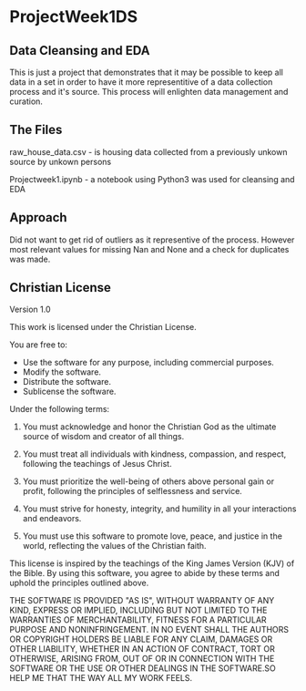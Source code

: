 # ProjectWeek1DS
## Data Cleansing and EDA
This is just a project that demonstrates that it may be possible to keep all data in a set in order to have it more representitive of a data collection process and it's source. This process will enlighten data management and curation.

## The Files

raw_house_data.csv - is housing data collected from a previously unkown source by unkown persons

Projectweek1.ipynb - a notebook using Python3 was used for cleansing and EDA

## Approach

Did not want to get rid of outliers as it representive of the process. However most relevant values for missing Nan and None and a check for duplicates was made.

## Christian License

Version 1.0

This work is licensed under the Christian License.

You are free to:
- Use the software for any purpose, including commercial purposes.
- Modify the software.
- Distribute the software.
- Sublicense the software.

Under the following terms:

1. You must acknowledge and honor the Christian God as the ultimate source of wisdom and creator of all things.

2. You must treat all individuals with kindness, compassion, and respect, following the teachings of Jesus Christ.

3. You must prioritize the well-being of others above personal gain or profit, following the principles of selflessness and service.

4. You must strive for honesty, integrity, and humility in all your interactions and endeavors.

5. You must use this software to promote love, peace, and justice in the world, reflecting the values of the Christian faith.

This license is inspired by the teachings of the King James Version (KJV) of the Bible. By using this software, you agree to abide by these terms and uphold the principles outlined above.

THE SOFTWARE IS PROVIDED "AS IS", WITHOUT WARRANTY OF ANY KIND, EXPRESS OR IMPLIED, INCLUDING BUT NOT LIMITED TO THE WARRANTIES OF MERCHANTABILITY, FITNESS FOR A PARTICULAR PURPOSE AND NONINFRINGEMENT. IN NO EVENT SHALL THE AUTHORS OR COPYRIGHT HOLDERS BE LIABLE FOR ANY CLAIM, DAMAGES OR OTHER LIABILITY, WHETHER IN AN ACTION OF CONTRACT, TORT OR OTHERWISE, ARISING FROM, OUT OF OR IN CONNECTION WITH THE SOFTWARE OR THE USE OR OTHER DEALINGS IN THE SOFTWARE.SO HELP ME THAT THE WAY ALL MY WORK FEELS.

